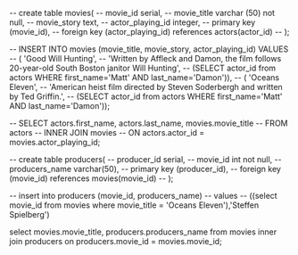 -- create table movies(
-- 	movie_id serial,
-- 	movie_title varchar (50) not null,
-- 	movie_story text,
-- 	actor_playing_id integer,
-- 	primary key (movie_id),
-- 	foreign key (actor_playing_id) references actors(actor_id)
-- );

-- INSERT INTO movies (movie_title, movie_story, actor_playing_id) VALUES
--     ( 'Good Will Hunting', 
--     'Written by Affleck and Damon, the film follows 20-year-old South Boston janitor Will Hunting',
--     (SELECT actor_id from actors WHERE first_name='Matt' AND last_name='Damon')),
--     ( 'Oceans Eleven', 
--     'American heist film directed by Steven Soderbergh and written by Ted Griffin.', 
--     (SELECT actor_id from actors WHERE first_name='Matt' AND last_name='Damon'));

-- SELECT actors.first_name, actors.last_name, movies.movie_title
-- FROM actors
-- INNER JOIN movies
-- ON actors.actor_id = movies.actor_playing_id;

-- create table producers(
-- 	producer_id serial,
-- 	movie_id int not null,
-- 	producers_name varchar(50),
-- 	primary key (producer_id),
-- 	foreign key (movie_id) references movies(movie_id)
-- );

-- insert into producers (movie_id, producers_name)
-- values
-- ((select movie_id from movies where movie_title = 'Oceans Eleven'),'Steffen Spielberg')

select movies.movie_title, producers.producers_name
from movies
inner join producers
on producers.movie_id = movies.movie_id;
